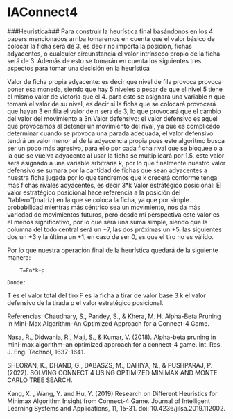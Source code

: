 # IAConnect4

###Heuristica###
Para construir la heurística final basándonos en los 4 papers mencionados arriba tomaremos en cuenta que el valor básico de colocar la ficha será de 3, es decir no importa la posición, fichas adyacentes, o cualquier circunstancia el valor intrínseco propio de la ficha será de 3. Además de esto se tomarán en cuenta los siguientes tres aspectos para tomar una decisión en la heurística

Valor de ficha propia adyacente: es decir que nivel de fila provoca provoca poner esa moneda, siendo que hay 5 niveles a pesar de que el nivel 5 tiene el mismo valor de victoria que el 4. para esto se asignara una variable n que tomará el valor de su nivel, es decir si la ficha que se colocará provocará que hayan 3 en fila el valor de n sera de 3, lo que provocará que el cambio del valor del movimiento a 3n
Valor defensivo: el valor defensivo es aquel que provocamos al detener un movimiento del rival, ya que es complicado determinar cuándo se provoca una parada adecuada, el valor defensivo tendrá un valor menor al de la adyacencia propia pues este algoritmo busca ser un poco más agresivo, para ello por cada ficha rival que se bloquee o a la que se vuelva adyacente al usar la ficha se multiplicará por 1.5, este valor será asignado a una variable arbitraria k, por lo que finalmente nuestro valor defensivo se sumara por la cantidad de fichas que sean adyacentes a nuestra ficha jugada por lo que tendremos que k crecerá conforme tenga más fichas rivales adyacentes, es decir 3*k
Valor estratégico posicional: El valor estratégico posicional hace referencia a la posición del “tablero”(matriz) en la que se coloca la ficha, ya que por simple probabilidad mientras más céntrico sea un movimiento, nos da más variedad de movimientos futuros, pero desde mi perspectiva este valor es el menos significativo, por lo que será una suma simple, siendo que la columna del todo central será un +7, las dos próximas un +5, las siguientes dos un +3 y la última un +1, en caso de ser 0, es que el tiro no es válido.


Por lo que nuestra operación final de la heurística quedará de la siguiente manera:

		T=Fn*k+p

	Donde:
T es el valor total del tiro
F es la ficha a tirar de valor base 3
k el valor defensivo de la tirada
p el valor estratégico posicional.



Referencias:
Chaudhary, S., Pandey, S., & Khera, M. H. Alpha-Beta Pruning in Mini-Max Algorithm–An Optimized Approach for a Connect-4 Game.

Nasa, R., Didwania, R., Maji, S., & Kumar, V. (2018). Alpha-beta pruning in mini-max algorithm–an optimized approach for a connect-4 game. Int. Res. J. Eng. Technol, 1637-1641.

SHEORAN, K., DHAND, G., DABASZS, M., DAHIYA, N., & PUSHPARAJ, P. (2022). SOLVING CONNECT 4 USING OPTIMIZED MINIMAX AND MONTE CARLO TREE SEARCH.

Kang, X. , Wang, Y. and Hu, Y. (2019) Research on Different Heuristics for Minimax Algorithm Insight from Connect-4 Game. Journal of Intelligent Learning Systems and Applications, 11, 15-31. doi: 10.4236/jilsa.2019.112002.
